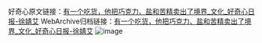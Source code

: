 好奇心原文链接：[有一个吃货，他把巧克力、盐和苦精卖出了境界_文化_好奇心日报-徐婧艾](https://www.qdaily.com/articles/6271.html)
WebArchive归档链接：[有一个吃货，他把巧克力、盐和苦精卖出了境界_文化_好奇心日报-徐婧艾](http://web.archive.org/web/20170728131952/http://www.qdaily.com/articles/6271.html)
![image](http://ww3.sinaimg.cn/large/007d5XDply1g3w9qlchs0j30u07094qq)